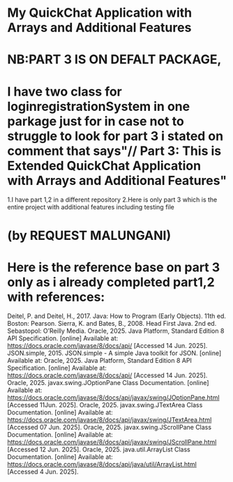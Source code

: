 # My QuickChat Application with Arrays and Additional Features
# NB:PART 3 IS ON DEFALT PACKAGE,
# I have two class for loginregistrationSystem in one parkage just for in case not to struggle to look for part 3 i stated on comment that says"// Part 3: This is Extended QuickChat Application with Arrays and Additional Features"


1.I have part 1,2 in a different repository
2.Here is only part 3 which is the entire project with additional features including testing file 
# (by REQUEST MALUNGANI)

# Here is the reference base on part 3 only as  i already completed part1,2 with references:
Deitel, P. and Deitel, H., 2017. Java: How to Program (Early Objects). 11th ed. Boston: Pearson.
Sierra, K. and Bates, B., 2008. Head First Java. 2nd ed. Sebastopol: O’Reilly Media.
Oracle, 2025. Java Platform, Standard Edition 8 API Specification. [online] Available at: https://docs.oracle.com/javase/8/docs/api/ [Accessed 14 Jun. 2025].
JSON.simple, 2015. JSON.simple - A simple Java toolkit for JSON. [online] Available at: 
Oracle, 2025. Java Platform, Standard Edition 8 API Specification. [online] Available at: https://docs.oracle.com/javase/8/docs/api/ [Accessed 14 Jun. 2025].
Oracle, 2025. javax.swing.JOptionPane Class Documentation. [online] Available at: https://docs.oracle.com/javase/8/docs/api/javax/swing/JOptionPane.html [Accessed 11Jun. 2025].
Oracle, 2025. javax.swing.JTextArea Class Documentation. [online] Available at: https://docs.oracle.com/javase/8/docs/api/javax/swing/JTextArea.html [Accessed 07 Jun. 2025].
Oracle, 2025. javax.swing.JScrollPane Class Documentation. [online] Available at: https://docs.oracle.com/javase/8/docs/api/javax/swing/JScrollPane.html [Accessed 12 Jun. 2025].
Oracle, 2025. java.util.ArrayList Class Documentation. [online] Available at: https://docs.oracle.com/javase/8/docs/api/java/util/ArrayList.html [Accessed 4 Jun. 2025].



